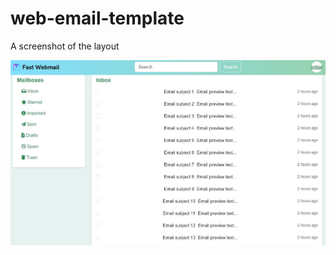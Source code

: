 # web-email-template 

A screenshot of the layout

![Screen shot](https://github.com/mudiadamz/web-email-template/blob/master/img/ss.jpg?raw=true)
